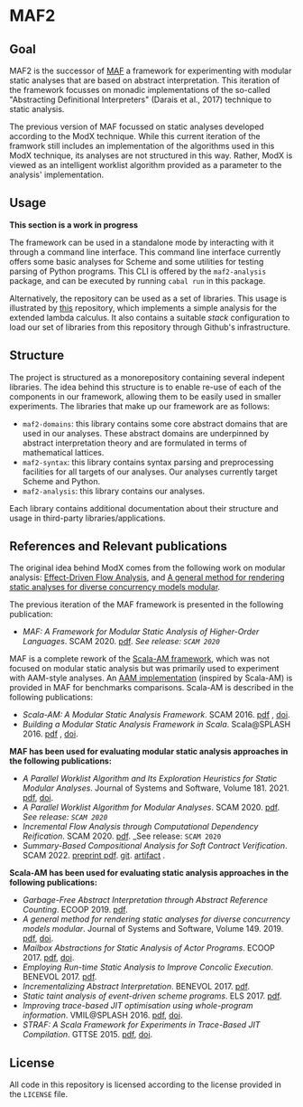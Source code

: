 MAF2
=====


## Goal

MAF2 is the successor of [MAF](https://github.com/softwarelanguageslab/maf) a framework for experimenting with modular static analyses that are based on abstract interpretation. 
This iteration of the framework focusses on monadic implementations of the so-called "Abstracting Definitional Interpreters" (Darais et al., 2017) technique to static analysis.

The previous version of MAF focussed on static analyses developed according to the ModX technique.
While this current iteration of the framwork still includes an implementation of the algorithms used 
in this ModX technique, its analyses are not structured in this way. Rather, ModX is viewed as an intelligent worklist algorithm provided as a parameter to the analysis' implementation.

## Usage 

**This section is a work in progress**

The framework can be used in a standalone mode by interacting with it through a command line interface.  This command line interface currently offers some basic analyses for Scheme and some utilities for testing parsing of Python programs. This CLI is offered by the `maf2-analysis` package, and can be executed by running `cabal run` in this package.

Alternatively, the repository can be used as a set of libraries. This usage is illustrated by [this](https://github.com/bramvdbogaerde/maf2-lambda) repository, which implements a simple analysis for the extended lambda calculus. It also contains a suitable _stack_ configuration to load our set of libraries from this repository through Github's infrastructure. 

## Structure

The project is structured as a monorepository containing several indepent libraries.
The idea behind this structure is to enable re-use of each of the components in our 
framework, allowing them to be easily used in smaller experiments. The libraries
that make up our framework are as follows:

* `maf2-domains`: this library contains some core abstract domains that are used in 
our analyses. These abstract domains are underpinned by abstract interpretation theory
and are formulated in terms of mathematical lattices.
* `maf2-syntax`: this library contains syntax parsing and preprocessing facilities 
for all targets of our analyses. Our analyses currently target Scheme and Python.
* `maf2-analysis`: this library contains our analyses.

Each library contains additional documentation about their structure and usage
in third-party libraries/applications.

## References and Relevant publications

The original idea behind ModX comes from the following work on modular analysis: [Effect-Driven Flow Analysis](https://doi.org/10.1007/978-3-030-11245-5_12), and [A general method for rendering static analyses for diverse concurrency models modular](https://doi.org/10.1016/j.jss.2018.10.001).

The previous iteration of the MAF framework is presented in the following publication:

* _MAF: A Framework for Modular Static Analysis of Higher-Order Languages_. SCAM
  2020. [pdf](http://soft.vub.ac.be/Publications/2020/vub-tr-soft-20-13.pdf). _See release: `SCAM 2020`_
 
MAF is a complete rework of the [Scala-AM framework](https://github.com/acieroid/scala-am), which was not focused on
modular static analysis but was primarily used to experiment with AAM-style analyses. An [AAM implementation](docs/AAM.md) (inspired by Scala-AM) is provided in MAF for benchmarks comparisons. Scala-AM is described in the
following publications:

* _Scala-AM: A Modular Static Analysis Framework_. SCAM
  2016. [pdf](http://soft.vub.ac.be/Publications/2016/vub-soft-tr-16-07.pdf)
  , [doi](https://zenodo.org/badge/latestdoi/23603/acieroid/scala-am).
* _Building a Modular Static Analysis Framework in Scala_. Scala@SPLASH
  2016. [pdf](http://soft.vub.ac.be/Publications/2016/vub-soft-tr-16-13.pdf)
        , [doi](http://doi.acm.org/10.1145/2998392.3001579).

**MAF has been used for evaluating modular static analysis approaches in the following publications:**

* _A Parallel Worklist Algorithm and Its Exploration Heuristics for Static Modular Analyses_. Journal of Systems and Software, Volume 181. 2021. 
[pdf](http://soft.vub.ac.be/Publications/2021/vub-tr-soft-21-06.pdf), [doi](https://doi.org/10.1016/j.jss.2021.111042).
* _A Parallel Worklist Algorithm for Modular Analyses_. SCAM
  2020. [pdf](http://soft.vub.ac.be/Publications/2020/vub-tr-soft-20-10.pdf). _See release: `SCAM 2020`_
* _Incremental Flow Analysis through Computational Dependency Reification_. SCAM
  2020. [pdf](http://soft.vub.ac.be/Publications/2020/vub-tr-soft-20-12.pdf). _See release: `SCAM 2020`
* _Summary-Based Compositional Analysis for Soft Contract Verification_. SCAM 2022. [preprint pdf](http://soft.vub.ac.be/Publications/2022/vub-tr-soft-22-12.pdf). [git](https://github.com/softwarelanguageslab/maf/tree/scam-2022-summaries). [artifact](https://doi.org/10.5281/zenodo.7024635)
.

**Scala-AM has been used for evaluating static analysis approaches in the following publications:**
  * _Garbage-Free Abstract Interpretation through Abstract Reference Counting_. ECOOP 2019. [pdf](http://drops.dagstuhl.de/opus/volltexte/2019/10784/).
  * _A general method for rendering static analyses for diverse concurrency models modular_. Journal of Systems and Software, Volume 149. 2019. [pdf](https://www.sciencedirect.com/science/article/pii/S0164121218302206), [doi](https://doi.org/10.1016/j.jss.2018.10.001). <!-- [pdf](https://soft.vub.ac.be/~qstieven/fwo-proposal-jss.pdf) -->
  * _Mailbox Abstractions for Static Analysis of Actor Programs_. ECOOP 2017. [pdf](http://soft.vub.ac.be/~qstieven/ecoop2017/ecoop2017actors-final.pdf), [doi](https://doi.org/10.4230/LIPIcs.ECOOP.2017.25).
  * _Employing Run-time Static Analysis to Improve Concolic Execution_. BENEVOL 2017. [pdf](http://ceur-ws.org/Vol-2047/BENEVOL_2017_paper_7.pdf).
  * _Incrementalizing Abstract Interpretation_. BENEVOL 2017. [pdf](http://ceur-ws.org/Vol-2047/BENEVOL_2017_paper_9.pdf).
  * _Static taint analysis of event-driven scheme programs_. ELS 2017. [pdf](http://soft.vub.ac.be/Publications/2017/vub-soft-tr-17-02.pdf).
  * _Improving trace-based JIT optimisation using whole-program information_. VMIL@SPLASH 2016. [pdf](http://soft.vub.ac.be/Publications/2016/vub-soft-tr-16-09.pdf), [doi](http://doi.acm.org/10.1145/2998415.2998418).
  * _STRAF: A Scala Framework for Experiments in Trace-Based JIT Compilation_. GTTSE 2015. [pdf](http://soft.vub.ac.be/Publications/2017/vub-soft-tr-17-09.pdf), [doi](https://doi.org/10.1007/978-3-319-60074-1\_10).

## License 

All code in this repository is licensed according to the license provided in the `LICENSE` file.
